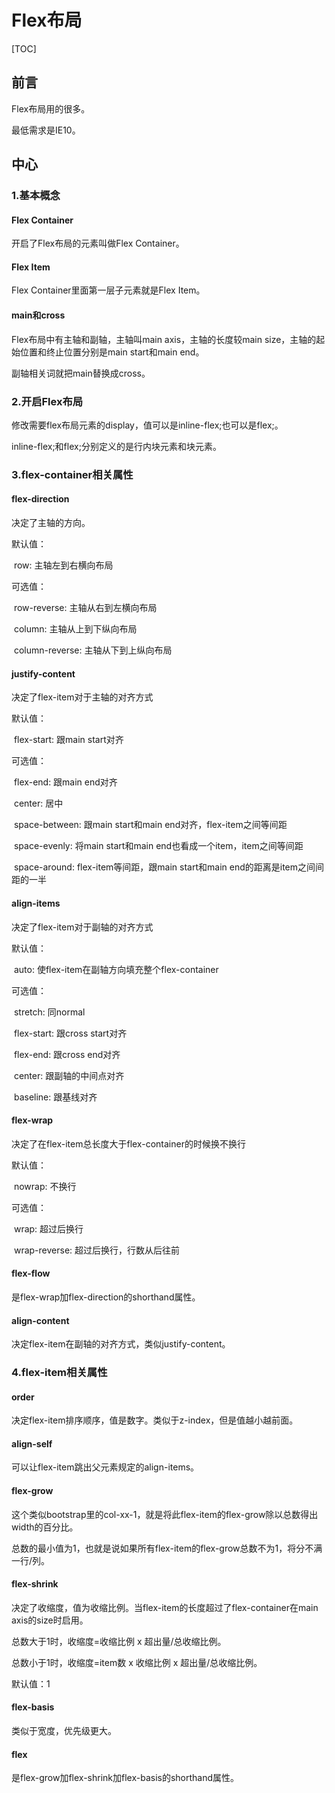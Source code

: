 # Flex布局

[TOC]



## 前言

Flex布局用的很多。

最低需求是IE10。

## 中心

### 1.基本概念

#### Flex Container 

开启了Flex布局的元素叫做Flex Container。

#### Flex Item

Flex Container里面第一层子元素就是Flex Item。

#### main和cross

Flex布局中有主轴和副轴，主轴叫main axis，主轴的长度较main size，主轴的起始位置和终止位置分别是main start和main end。

副轴相关词就把main替换成cross。

### 2.开启Flex布局

修改需要flex布局元素的display，值可以是inline-flex;也可以是flex;。

inline-flex;和flex;分别定义的是行内块元素和块元素。

### 3.flex-container相关属性

#### flex-direction

决定了主轴的方向。

默认值：

​	row: 主轴左到右横向布局

可选值：

​	row-reverse: 主轴从右到左横向布局

​	column: 主轴从上到下纵向布局

​	column-reverse: 主轴从下到上纵向布局

#### justify-content

决定了flex-item对于主轴的对齐方式

默认值：

​	flex-start: 跟main start对齐

可选值：

​	flex-end: 跟main end对齐

​	center: 居中

​	space-between: 跟main start和main end对齐，flex-item之间等间距

​	space-evenly: 将main start和main end也看成一个item，item之间等间距

​	space-around: flex-item等间距，跟main start和main end的距离是item之间间距的一半

#### align-items

决定了flex-item对于副轴的对齐方式

默认值：

​	auto: 使flex-item在副轴方向填充整个flex-container

可选值：

​	stretch: 同normal

​	flex-start: 跟cross start对齐

​	flex-end: 跟cross end对齐

​	center: 跟副轴的中间点对齐

​	baseline: 跟基线对齐

#### flex-wrap

决定了在flex-item总长度大于flex-container的时候换不换行

默认值：

​	nowrap: 不换行

可选值：

​	wrap: 超过后换行

​	wrap-reverse: 超过后换行，行数从后往前

#### flex-flow

是flex-wrap加flex-direction的shorthand属性。

#### align-content

决定flex-item在副轴的对齐方式，类似justify-content。

### 4.flex-item相关属性

#### order

决定flex-item排序顺序，值是数字。类似于z-index，但是值越小越前面。

#### align-self

可以让flex-item跳出父元素规定的align-items。

#### flex-grow

这个类似bootstrap里的col-xx-1，就是将此flex-item的flex-grow除以总数得出width的百分比。

总数的最小值为1，也就是说如果所有flex-item的flex-grow总数不为1，将分不满一行/列。

#### flex-shrink

决定了收缩度，值为收缩比例。当flex-item的长度超过了flex-container在main axis的size时启用。

总数大于1时，收缩度=收缩比例 x 超出量/总收缩比例。

总数小于1时，收缩度=item数 x 收缩比例 x 超出量/总收缩比例。

默认值：1

#### flex-basis

类似于宽度，优先级更大。

#### flex

是flex-grow加flex-shrink加flex-basis的shorthand属性。

